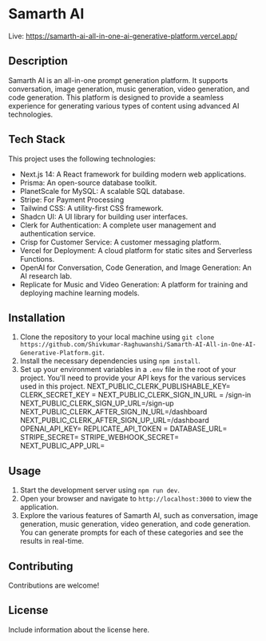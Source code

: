 # Samarth AI
Live: https://samarth-ai-all-in-one-ai-generative-platform.vercel.app/
## Description

Samarth AI is an all-in-one prompt generation platform. It supports conversation, image generation, music generation, video generation, and code generation. This platform is designed to provide a seamless experience for generating various types of content using advanced AI technologies.

## Tech Stack

This project uses the following technologies:

- Next.js 14: A React framework for building modern web applications.
- Prisma: An open-source database toolkit.
- PlanetScale for MySQL: A scalable SQL database.
- Stripe: For Payment Processing
- Tailwind CSS: A utility-first CSS framework.
- Shadcn UI: A UI library for building user interfaces.
- Clerk for Authentication: A complete user management and authentication service.
- Crisp for Customer Service: A customer messaging platform.
- Vercel for Deployment: A cloud platform for static sites and Serverless Functions.
- OpenAI for Conversation, Code Generation, and Image Generation: An AI research lab.
- Replicate for Music and Video Generation: A platform for training and deploying machine learning models.

## Installation

1. Clone the repository to your local machine using `git clone https://github.com/Shivkumar-Raghuwanshi/Samarth-AI-All-in-One-AI-Generative-Platform.git`.
2. Install the necessary dependencies using `npm install`.
3. Set up your environment variables in a `.env` file in the root of your project. You'll need to provide your API keys for the various services used in this project.
NEXT_PUBLIC_CLERK_PUBLISHABLE_KEY=
CLERK_SECRET_KEY = 
NEXT_PUBLIC_CLERK_SIGN_IN_URL = /sign-in
NEXT_PUBLIC_CLERK_SIGN_UP_URL=/sign-up
NEXT_PUBLIC_CLERK_AFTER_SIGN_IN_URL=/dashboard
NEXT_PUBLIC_CLERK_AFTER_SIGN_UP_URL=/dashboard
OPENAI_API_KEY= 
REPLICATE_API_TOKEN =
DATABASE_URL=
STRIPE_SECRET=
STRIPE_WEBHOOK_SECRET= 
NEXT_PUBLIC_APP_URL=


## Usage

1. Start the development server using `npm run dev`.
2. Open your browser and navigate to `http://localhost:3000` to view the application.
3. Explore the various features of Samarth AI, such as conversation, image generation, music generation, video generation, and code generation. You can generate prompts for each of these categories and see the results in real-time.

## Contributing

Contributions are welcome!

## License

Include information about the license here.
